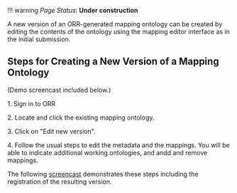 !!! warning
    _Page Status_: **Under construction**
    
A new version of an ORR-generated mapping ontology can be created by editing the contents of the 
ontology using the mapping editor interface as in the initial submission.

## Steps for Creating a New Version of a Mapping Ontology

(Demo screencast included below.)

1\. Sign in to ORR

2\. Locate and click the existing mapping ontology.

3\. Click on "Edit new version".

4\. Follow the usual steps to edit the metadata and the mappings. 
You will be able to indicate additional working ontologies, and andd and remove mappings.

The following [screencast](http://www.screencast.com/t/NTNjYWJkMG) 
demonstrates these steps including the registration of the resulting version.

<object id="scPlayer" width="932" height="658"><param name="movie" value="http://content.screencast.com/users/carueda/folders/Camtasia/media/0f061bf8-c31c-4701-9fe3-7bf78e0c4729/mp4h264player.swf"> <param name="quality" value="high"> <param name="bgcolor" value="#FFFFFF"> <param name="flashVars" value="thumb=http://content.screencast.com/users/carueda/folders/Camtasia/media/0f061bf8-c31c-4701-9fe3-7bf78e0c4729/FirstFrame.jpg&amp;containerwidth=932&amp;containerheight=658&amp;content=http://content.screencast.com/users/carueda/folders/Camtasia/media/0f061bf8-c31c-4701-9fe3-7bf78e0c4729/newmapversion.mp4"> <param name="allowFullScreen" value="true"> <param name="scale" value="showall"> <param name="allowScriptAccess" value="always"> <param name="base" value="http://content.screencast.com/users/carueda/folders/Camtasia/media/0f061bf8-c31c-4701-9fe3-7bf78e0c4729/"> <embed type="application/x-shockwave-flash" width="932" height="658" src="http://content.screencast.com/users/carueda/folders/Camtasia/media/0f061bf8-c31c-4701-9fe3-7bf78e0c4729/mp4h264player.swf" scale="showall" base="http://content.screencast.com/users/carueda/folders/Camtasia/media/0f061bf8-c31c-4701-9fe3-7bf78e0c4729/" allowfullscreen="true" flashvars="thumb=http://content.screencast.com/users/carueda/folders/Camtasia/media/0f061bf8-c31c-4701-9fe3-7bf78e0c4729/FirstFrame.jpg&amp;containerwidth=932&amp;containerheight=658&amp;content=http://content.screencast.com/users/carueda/folders/Camtasia/media/0f061bf8-c31c-4701-9fe3-7bf78e0c4729/newmapversion.mp4" allowscriptaccess="always" bgcolor="#FFFFFF" quality="high"></object>
